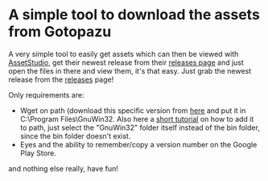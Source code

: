 # A simple tool to download the assets from Gotopazu

 A very simple tool to easily get assets which can then be viewed with [AssetStudio](https://github.com/Perfare/AssetStudio), get their newest release from their [releases page](https://github.com/Perfare/AssetStudio/releases/latest) and just open the files in there and view them, it's that easy. Just grab the newest release from the [releases](https://github.com/notmynamex/gotopaz-asset-grabber/releases/latest) page!

 Only requirements are:

- Wget on path (download this specific version from [here](https://sourceforge.net/projects/getgnuwin32/files/wget-1.12.1-devel-and-openssl-1.0.0a.zip) and put it in C:\Program Files\GnuWin32. Also here a [short tutorial](https://www.addictivetips.com/windows-tips/install-and-use-wget-in-windows-10/) on how to add it to path, just select the "GnuWin32" folder itself instead of the bin folder, since the bin folder doesn't exist.
- Eyes and the ability to remember/copy a version number on the Google Play Store.

and nothing else really, have fun!
